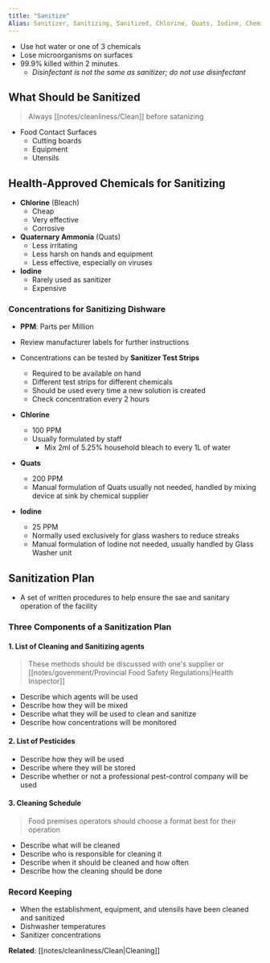 ```yaml
---
title: "Sanitize"
Alias: Sanitizer, Sanitizing, Sanitized, Chlorine, Quats, Iodine, Chemicals
---
```


* Use hot water or one of 3 chemicals
* Lose microorganisms on surfaces
* 99.9% killed within 2 minutes. 
	* *Disinfectant is not the same as sanitizer; do not use disinfectant*

## What Should be Sanitized

> Always [[notes/cleanliness/Clean]] before satanizing

- Food Contact Surfaces
	- Cutting boards
	- Equipment
	- Utensils

## Health-Approved Chemicals for Sanitizing

- **Chlorine** (Bleach)
	- Cheap
	- Very effective 
	- Corrosive
- **Quaternary Ammonia** (Quats)
	- Less irritating
	- Less harsh on hands and equipment
	- Less effective, especially on viruses
- **Iodine**
	- Rarely used as sanitizer
	- Expensive

### Concentrations for Sanitizing Dishware

- **PPM**: Parts per Million
- Review manufacturer labels for further instructions
- Concentrations can be tested by **Sanitizer Test Strips**
	- Required to be available on hand
	- Different test strips for different chemicals
	- Should be used every time a new solution is created
	- Check concentration every 2 hours

- **Chlorine**
	- 100 PPM
	- Usually formulated by staff
		- Mix 2ml of 5.25% household bleach to every 1L of water
- **Quats**
	- 200 PPM
	- Manual formulation of Quats usually not needed, handled by mixing device at sink by chemical supplier
- **Iodine**
	- 25 PPM
	- Normally used exclusively for glass washers to reduce streaks
	- Manual formulation of Iodine not needed, usually handled by Glass Washer unit

## Sanitization Plan

- A set of written procedures to help ensure the sae and sanitary operation of the facility

### Three Components of a Sanitization Plan 

#### 1. List of Cleaning and Sanitizing agents

> These methods should be discussed with one's supplier or [[notes/govenment/Provincial Food Safety Regulations|Health Inspector]]

- Describe which agents will be used
- Describe how they will be mixed
- Describe what they will be used to clean and sanitize
- Describe how concentrations will be monitored

#### 2. List of Pesticides

- Describe how they will be used
- Describe where they will be stored
- Describe whether or not a professional pest-control company will be used

#### 3. Cleaning Schedule

> Food premises operators should choose a format best for their operation

- Describe what will be cleaned
- Describe who is responsible for cleaning it
- Describe when it should be cleaned and how often
- Describe how the cleaning should be done

### Record Keeping

- When the establishment, equipment, and utensils have been cleaned and sanitized
- Dishwasher temperatures
- Sanitizer concentrations

**Related**: [[notes/cleanliness/Clean|Cleaning]]